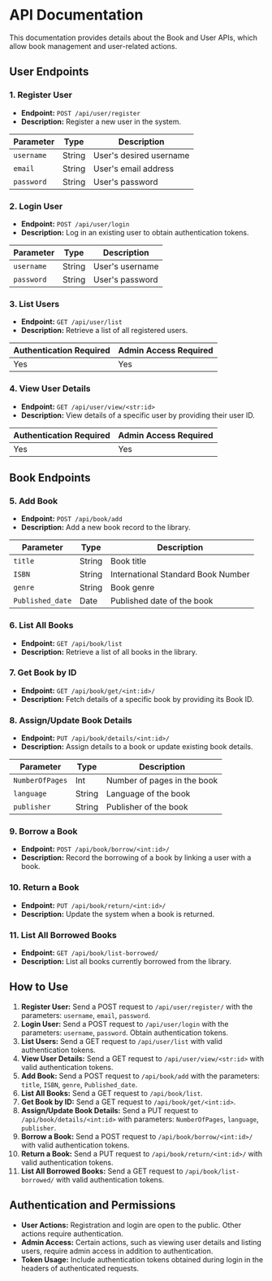 # API Documentation

This documentation provides details about the Book and User APIs, which allow book management and user-related actions.

## User Endpoints

### 1. Register User

- **Endpoint:** `POST /api/user/register`
- **Description:** Register a new user in the system.

| Parameter    | Type   | Description                   |
| ------------ | ------ | ----------------------------- |
| `username`   | String | User's desired username       |
| `email`      | String | User's email address          |
| `password`   | String | User's password               |

### 2. Login User

- **Endpoint:** `POST /api/user/login`
- **Description:** Log in an existing user to obtain authentication tokens.

| Parameter    | Type   | Description                   |
| ------------ | ------ | ----------------------------- |
| `username`   | String | User's username               |
| `password`   | String | User's password               |

### 3. List Users

- **Endpoint:** `GET /api/user/list`
- **Description:** Retrieve a list of all registered users.

| Authentication Required | Admin Access Required |
| ------------------------ | ---------------------- |
| Yes                      | Yes                    |

### 4. View User Details

- **Endpoint:** `GET /api/user/view/<str:id>`
- **Description:** View details of a specific user by providing their user ID.

| Authentication Required | Admin Access Required |
| ------------------------ | ---------------------- |
| Yes                      | Yes                    |

## Book Endpoints

### 5. Add Book

- **Endpoint:** `POST /api/book/add`
- **Description:** Add a new book record to the library.

| Parameter          | Type   | Description                   |
| ------------------ | ------ | ----------------------------- |
| `title`            | String | Book title                    |
| `ISBN`             | String | International Standard Book Number |
| `genre`            | String | Book genre                    |
| `Published_date`   | Date   | Published date of the book    |

### 6. List All Books

- **Endpoint:** `GET /api/book/list`
- **Description:** Retrieve a list of all books in the library.

### 7. Get Book by ID

- **Endpoint:** `GET /api/book/get/<int:id>/`
- **Description:** Fetch details of a specific book by providing its Book ID.

### 8. Assign/Update Book Details

- **Endpoint:** `PUT /api/book/details/<int:id>/`
- **Description:** Assign details to a book or update existing book details.

| Parameter          | Type   | Description                   |
| ------------------ | ------ | ----------------------------- |
| `NumberOfPages`    | Int    | Number of pages in the book   |
| `language`         | String | Language of the book          |
| `publisher`        | String | Publisher of the book         |

### 9. Borrow a Book

- **Endpoint:** `POST /api/book/borrow/<int:id>/`
- **Description:** Record the borrowing of a book by linking a user with a book.

### 10. Return a Book

- **Endpoint:** `PUT /api/book/return/<int:id>/`
- **Description:** Update the system when a book is returned.

### 11. List All Borrowed Books

- **Endpoint:** `GET /api/book/list-borrowed/`
- **Description:** List all books currently borrowed from the library.

## How to Use

1. **Register User:** Send a POST request to `/api/user/register/` with the parameters: `username`, `email`, `password`.
2. **Login User:** Send a POST request to `/api/user/login` with the parameters: `username`, `password`. Obtain authentication tokens.
3. **List Users:** Send a GET request to `/api/user/list` with valid authentication tokens.
4. **View User Details:** Send a GET request to `/api/user/view/<str:id>` with valid authentication tokens.
5. **Add Book:** Send a POST request to `/api/book/add` with the parameters: `title`, `ISBN`, `genre`, `Published_date`.
6. **List All Books:** Send a GET request to `/api/book/list`.
7. **Get Book by ID:** Send a GET request to `/api/book/get/<int:id>`.
8. **Assign/Update Book Details:** Send a PUT request to `/api/book/details/<int:id>` with parameters: `NumberOfPages`, `language`, `publisher`.
9. **Borrow a Book:** Send a POST request to `/api/book/borrow/<int:id>/` with valid authentication tokens.
10. **Return a Book:** Send a PUT request to `/api/book/return/<int:id>/` with valid authentication tokens.
11. **List All Borrowed Books:** Send a GET request to `/api/book/list-borrowed/` with valid authentication tokens.

## Authentication and Permissions

- **User Actions:** Registration and login are open to the public. Other actions require authentication.
- **Admin Access:** Certain actions, such as viewing user details and listing users, require admin access in addition to authentication.
- **Token Usage:** Include authentication tokens obtained during login in the headers of authenticated requests.
